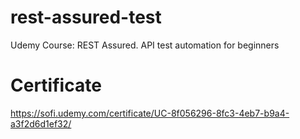 # rest-assured-test
Udemy Course: REST Assured. API test automation for beginners

# Certificate
https://sofi.udemy.com/certificate/UC-8f056296-8fc3-4eb7-b9a4-a3f2d6d1ef32/
